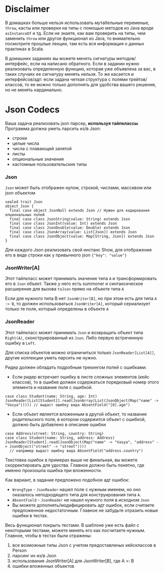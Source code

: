 # Disclaimer
В домашках больше нельзя использовать мутабельные переменые, `throw`, касты или проверки на типы с помощью методов из Java вроде `asInstanceOf` и тд. Если не знаете, как вам проверить на типы, чем заменить `throw` или другое функционал из Java, то внимательно посмотрите прошлые лекции, там есть вся информация о данных практиках в Scala.

В домашних заданиях вы можете менять сигнатуры методов/интерфейс, если на написано обратного. Если в задании нужно реализовать определенную функцию, которая уже объявлена за вас, в таких случаях ее сигнатуру менять нельзя. То же касается и интерфейсов/адт: если задана четкая структура с полями трейтов/классов, то ее можно только дополнять для удобства вашего решения, но не менять кардинально.


# Json Codecs
Ваша задача реализовать json парсер, <b>используя тайпклассы</b>.
Программа должна уметь парсить из/в Json:
* строки
* целые числа
* числа с плавающей запятой
* листы
* опциональные значения
* кастомные пользовательские типы
### Json
`Json` может быть отображен нулом, строкой, числами, массивом или json объектом
```scala=
sealed trait Json
object Json {
  final case object JsonNull extends Json // Нужен для кодирования опциональных полей
  final case class JsonString(value: String) extends Json
  final case class JsonInt(value: Int) extends Json
  final case class JsonDouble(value: Double) extends Json
  final case class JsonArray(value: List[Json]) extends Json
  final case class JsonObject(value: Map[String, Json]) extends Json
}
```
Для каждого Json реализовать свой инстанс Show, для отображения его в виде строки как у привычного json `{"key": "value"}`

### JsonWriter[A]
Этот тайпкласс может принимать значение типа `А` и трансформировать его в `Json` объект. 
Также у него есть summoner и синтаксическое расширение для вызова `toJson` прямо на объекте типа `А`

Если для нужного типа B нет `JsonWriter[B]`, но при этом есть для типа `A :> B`, то должен использоваться `JsonWriter[A]`, который сериализует только те поля, который определены в объекте `A` 
### JsonReader
Этот тайпкласс может принимать `Json` и возвращать объект типа `Right(А)`, сконструированный из `Json`. Либо первую встреченную ошибку в `Left`.

Для списка объектов можно ограничиться только `JsonReader[List[A]]`, другие коллекции уметь парсить не нужно.

Ридер должен обладать подробным трекингом полей с ошибками: 
- Если ридер встречает ошибку в листе сложных элементов (кейс классов), то в ошибке должен содержаться порядковый номер этого элемента и название поля c ошибкой. 
```scala=
case class Student(name: String, age: Int)
JsonReader[List[Student]].read(JsonArray(List(JsonObject(Map("name" -> "Vasya"))))) // выдаст ошибку вида AbsentField("[0].age")
```
- Если объект является вложенным в другой объект, то название родительского поля, в котором содержится объект с ошибкой, должно быть добавлено в описание ошибки
```scala=
case Address(street: String, country: String)
case class Student(name: String, address: Address)
JsonReader[Student].read(JsonObject(Map("name" -> "Vasya", "address" -> JsonObject("street" -> "street")))) 
  // например выдаст ошибку вида AbsentField("address.country")
```

Текстовка ошибок в примерах выше не финальная, вы можете скорректировать для удоства. Главное должно быть понятно, где именно произошла ошибка при вложенности.


Как вариант, в задание предложено подобное адт ошибок:
* `WrongType` - `JsonReader` нашел поле с нужным именем, но оно оказалось неподходящего типа для конструирования типа `А`.
* `AbsentField` - `JsonReader` не нашел нужного поля в исходном `Json`
* Вы можете дополнять/модифицировать адт ошибок, если считаете предложенное недостаточным. Главное не забудьте отразить новые ошибки в тестах.

Весь функционал покрыть тестами. В шаблоне уже есть файл с некоторыми тестами, можете менять его как посчитаете нужным. Главное, чтобы в тестах были отражены: 
1. все возможные типы Json c учетом предоставленых кейсклассов в Person
1. парсинг их из/в Json
1. использование JsonWriter[A] для JsonWriter[B], где A >: B
1. ошибки вложенных объектов
